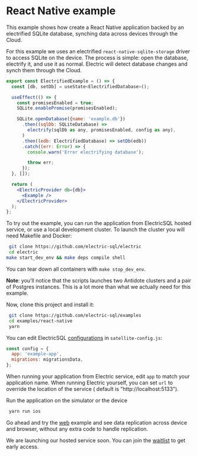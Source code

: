 # React Native example

This example shows how create a React Native application backed by an electrified SQLite database, synching data across devices through the Cloud.

For this example we uses an electrified `react-native-sqlite-storage` driver to access SQLite on the device. The process is simple: open the database, electrify it, and use it as normal. Electric will detect database changes and synch them through the Cloud.

```jsx
export const ElectrifiedExample = () => {
  const [db, setDb] = useState<ElectrifiedDatabase>();

  useEffect(() => {
    const promisesEnabled = true;
    SQLite.enablePromise(promisesEnabled);

    SQLite.openDatabase({name: 'example.db'})
      .then((sqlDb: SQLiteDatabase) =>
        electrify(sqlDb as any, promisesEnabled, config as any),
      )
      .then((edb: ElectrifiedDatabase) => setDb(edb))
      .catch((err: Error) => {
        console.warn('Error electrifying database');

        throw err;
      });
  }, []);

  return (
    <ElectricProvider db={db}>
      <Example />
    </ElectricProvider>
  );
};
```

To try out the example, you can run the application from ElectricSQL hosted service, or use a local development cluster. To launch the cluster you will need Makefile and Docker:

```bash
 git clone https://github.com/electric-sql/electric
 cd electric
make start_dev_env && make deps compile shell

```

You can tear down all containers with `make stop_dev_env`.

**Note**: you’ll notice that the scripts launches two Antidote clusters and a pair of Postgres instances. This is a lot more than what we actually need for this example.

Now, clone this project and install it:

```bash
 git clone https://github.com/electric-sql/examples
 cd examples/react-native
 yarn
```

You can edit ElectricSQL [configurations](https://electric-sql/docs/usage/configure) in `satellite-config.js`:

```javascript
const config = {
  app: 'example-app',
  migrations: migrationsData,
};
```

When running your application from Electric service, edit `app` to match your application name.
When running Electric yourself, you can set `url` to override the location of the service ( default is "http://localhost:5133").

Run the application on the simulator or the device

```bash
 yarn run ios
```

Go ahead and try the [web](https://github.com/electric-sql/examples/tree/main/web) example and see data replication across device and browser, without any extra code to handle replication.

We are launching our hosted service soon. You can join the [waitlist](https://console.electric-sql.com/join/waitlist) to get early access.
